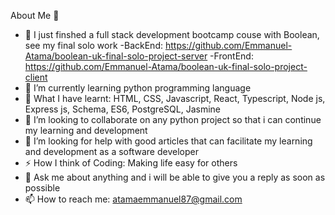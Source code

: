 About Me 👋

- 🔭 I just finshed a full stack development bootcamp couse with Boolean, see my final solo work 
  -BackEnd: https://github.com/Emmanuel-Atama/boolean-uk-final-solo-project-server
  -FrontEnd: https://github.com/Emmanuel-Atama/boolean-uk-final-solo-project-client
- 🌱 I’m currently learning python programming language
- 🍓 What I have learnt: HTML, CSS, Javascript, React, Typescript, Node js, Express js, Schema, ES6, PostgreSQL, Jasmine
- 👯 I’m looking to collaborate on any python project so that i can continue my learning and development
- 🤔 I’m looking for help with good articles that can facilitate my learning and development as a software developer
- ⚡ How I think of Coding: Making life easy for others 
- 💬 Ask me about anything and i will be able to give you a reply as soon as possible
- 📫 How to reach me: atamaemmanuel87@gmail.com


